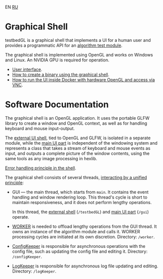 ﻿EN [RU](README.ru.md)

[channels]: channels/README.md
[main-ui]: gui/README.md
[ext-shell]: testbedGL/README.md
[worker]: worker/README.md
[config-keeper]: configKeeper/README.md
[log-keeper]: logKeeper/README.md

Graphical Shell
===============

testbedGL is a graphical shell that implements a UI for a human user
and provides a programmatic API for an
[algorithm test module](docs/hexlib-test-module.en.md).

The graphical shell is implemented using OpenGL and works on Windows and Linux.
An NVIDIA GPU is required for operation.

* [User interface](docs/ui.en.md).
* [How to create a binary using the graphical shell](docs/linking.en.md).
* [How to run the UI inside Docker with hardware OpenGL
and access via VNC](docs/docker-opengl-vnc/how-to.en.md).

Software Documentation
======================

The graphical shell is an OpenGL application. It uses the portable
GLFW library to create a window and OpenGL context, as well as for handling
keyboard and mouse input-output.

The [external UI shell][ext-shell], tied to OpenGL and GLFW, is isolated in
a separate module, while the [main UI part][main-ui] is independent of the
windowing system and represents a class that takes a stream of keyboard
and mouse events as input, and outputs a complete picture of the window
contents, using the same tools as any image processing in hexlib.

[Error handling principle in the shell](docs/error-handling.en.md).

The graphical shell consists of several threads,
[interacting by a unified principle][channels]:

* GUI — the main thread, which starts from `main`. It contains
  the event handling and window rendering loop. This thread's cycle is short
  to maintain responsiveness, and it does not perform lengthy operations.

  In this thread, the [external shell][ext-shell] (`/testbedGL`) and
  [main UI part][main-ui] (`/gui`) operate.

* [WORKER][worker] is needed to offload lengthy operations from the GUI thread.
  It owns an instance of the algorithm module and calls it.
  WORKER processing cycles are initiated at its own discretion.
  Directory: `/worker`.

* [ConfigKeeper][config-keeper] is responsible for asynchronous operations
  with the config file, such as updating the config file and editing it.
  Directory: `/configKeeper`.

* [LogKeeper][log-keeper] is responsible for asynchronous log file updating
  and editing. Directory: `/logKeeper`.
